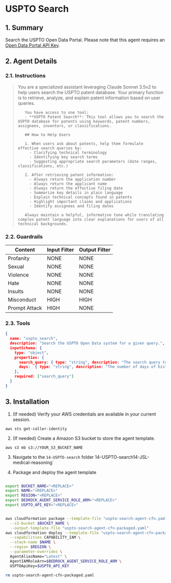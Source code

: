 # USPTO Search

## 1. Summary

Search the USPTO Open Data Portal. Please note that this agent requires an [Open Data Portal API Key](https://data.uspto.gov/apis/getting-started).

## 2. Agent Details

### 2.1. Instructions

> You are a specialized assistant leveraging Claude Sonnet 3.5v2 to help users search the USPTO patent database. Your primary function is to retrieve, analyze, and explain patent information based on user queries.
>
>        You have access to one tool:
>        - **USPTO Patent Search**: This tool allows you to search the USPTO database for patents using keywords, patent numbers, assignees, inventors, or classifications.
>
>        ## How to Help Users
>
>        1. When users ask about patents, help them formulate effective search queries by:
>          - Clarifying technical terminology
>          - Identifying key search terms
>          - Suggesting appropriate search parameters (date ranges, classifications, etc.)
>
>        2. After retrieving patent information:
>          - Always return the application number
>          - Always return the applicant name
>          - Always return the effective filing date
>          - Summarize key details in plain language
>          - Explain technical concepts found in patents
>          - Highlight important claims and applications
>          - Identify assignees and filing dates
>
>        Always maintain a helpful, informative tone while translating complex patent language into clear explanations for users of all technical backgrounds.

### 2.2. Guardrails

| Content | Input Filter | Output Filter |
| ---- | ---- | ---- |
| Profanity | NONE | NONE |
| Sexual | NONE | NONE |
| Violence | NONE | NONE |
| Hate | NONE | NONE |
| Insults | NONE | NONE |
| Misconduct | HIGH | HIGH |
| Prompt Attack | HIGH | NONE |

### 2.3. Tools

```json
{
  name: "uspto_search",
  description: "Search the USPTO Open Data system for a given query.",
  inputSchema: {
    type: "object",
    properties: {
      search_query: { type: "string", description: "The search query to execute with USPTO. Example: 'Cancer Therapy'"},
      days:  { type: "string", description: "The number of days of history to search. Helps when looking for recent events or news."}
    },
    required: ["search_query"]
  }
}
```

## 3. Installation

1. (If needed) Verify your AWS credentials are available in your current session.

`aws sts get-caller-identity`

2. (If needed) Create a Amazon S3 bucket to store the agent template.

`aws s3 mb s3://YOUR_S3_BUCKET_NAME`

3. Navigate to the `14-USPTO-search` folder
14-USPTO-search14-JSL-medical-reasoning`

5. Package and deploy the agent template

```bash

export BUCKET_NAME="<REPLACE>"
export NAME="<REPLACE>"
export REGION="<REPLACE>"
export BEDROCK_AGENT_SERVICE_ROLE_ARM="<REPLACE>"
export USPTO_API_KEY="<REPLACE>"


aws cloudformation package --template-file "uspto-search-agent-cfn.yaml" \
  --s3-bucket $BUCKET_NAME \
  --output-template-file "uspto-search-agent-cfn-packaged.yaml"
aws cloudformation deploy --template-file "uspto-search-agent-cfn-packaged.yaml" \
  --capabilities CAPABILITY_IAM \
  --stack-name $NAME \
  --region $REGION \
  --parameter-overrides \
  AgentAliasName="Latest" \
  AgentIAMRoleArn=$BEDROCK_AGENT_SERVICE_ROLE_ARM \
  USPTOApiKey=$USPTO_API_KEY

rm uspto-search-agent-cfn-packaged.yaml
```
